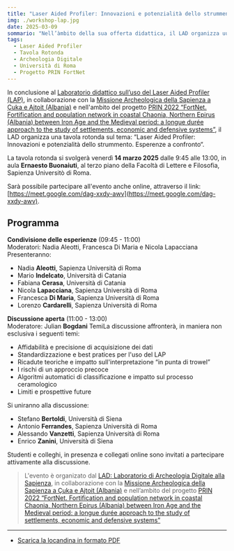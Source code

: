 ```yaml
---
title: "Laser Aided Profiler: Innovazioni e potenzialità dello strummento. Esperenze a confronto [Tavola Rotonda]"
img: ./workshop-lap.jpg
date: 2025-03-09
sommario: "Nell’àmbito della sua offerta didattica, il LAD organizza uuna tavola rotonda sul tema: “Laser Aided Profiler: Innovazioni e potenzialità dello strummento. Esperenze a confronto“"
tags:
  - Laser Aided Profiler
  - Tavola Rotonda
  - Archeologia Digitale
  - Università di Roma
  - Progetto PRIN FortNet
---
```


In conclusione al [Laboratorio didattico sull’uso del Laser Aided Profiler (LAP)](../2025-01-17-laboratorio-didattico-lap/), in collaborazione con la [Missione Archeologica della Sapienza a Çuka e Ajtoit (Albania)](../../ricerca/missione-archeologica-sapienza-a-cuka-e-ajtoit-albania/) e nell'ambito del progetto [PRIN 2022 “FortNet. Fortification and population network in coastal Chaonia, Northern Epirus (Albania) between Iron Age and the Medieval period: a longue durée approach to the study of settlements, economic and defensive systems”](../../ricerca/fortnet-project-prin-2022/), il LAD organizza una tavola rotonda sul tema: “Laser Aided Profiler: Innovazioni e potenzialità dello strummento. Esperenze a confronto“.

La tavola rotonda si svolgerà venerdì **14 marzo 2025** dalle 9:45 alle 13:00, in aula **Ernaesto Buonaiuti**, al terzo piano della Facoltà di Lettere e Filosofia, Sapienza Universitò di Roma.

Sarà possibile partecipare all'evento anche online, attraverso il link: [https://meet.google.com/dag-xxdy-awv](https://meet.google.com/dag-xxdy-awv).


## Programma

**Condivisione delle esperienze** (09:45 - 11:00)  
Moderatori: Nadia Aleotti, Francesca Di Maria e Nicola Lapacciana
Presenteranno: 
- Nadia **Aleotti**, Sapienza Università di Roma
- Mario **Indelcato**, Università di Catania
- Fabiana **Cerasa**, Università di Catania
- Nicola **Lapacciana**, Sapienza Università di Roma
- Francesca **Di Maria**, Sapienza Università di Roma
- Lorenzo **Cardarelli**, Sapienza Università di Roma

**Discussione aperta** (11:00 - 13:00)  
Moderatore: Julian **Bogdani**
TemiLa discussione affronterà, in maniera non esclusiva i seguenti temi:
- Affidabilità e precisione di acquisizione dei dati
- Standardizzazione e best pratices per l'uso del LAP
- Ricadute teoriche e impatto sull'interpretazione “in punta di trowel”
- I rischi di un approccio precoce
- Algoritmi automatici di classificazione e impatto sul processo ceramologico
- Limiti e prospettive future

Si uniranno alla discussione:
- Stefano **Bertoldi**, Università di Siena 
- Antonio **Ferrandes**, Sapienza Università di Roma
- Alessando **Vanzetti**, Sapienza Università di Roma
- Enrico **Zanini**, Università di Siena

Studenti e colleghi, in presenza e collegati online sono invitati a partecipare attivamente alla discussione.

> L'evento è organizato dal [LAD: Laboratorio di Archeologia Digitale alla Sapienza](../../), in collaborazione con la [Missione Archeologica della Sapienza a Çuka e Ajtoit (Albania)](../../ricerca/missione-archeologica-sapienza-a-cuka-e-ajtoit-albania/) e nell’ambito del progetto [PRIN 2022 “FortNet. Fortification and population network in coastal Chaonia, Northern Epirus (Albania) between Iron Age and the Medieval period: a longue durée approach to the study of settlements, economic and defensive systems”](../../ricerca/fortnet-project-prin-2022/)

---

- [Scarica la locandina in formato PDF](./workshop-lap.pdf)